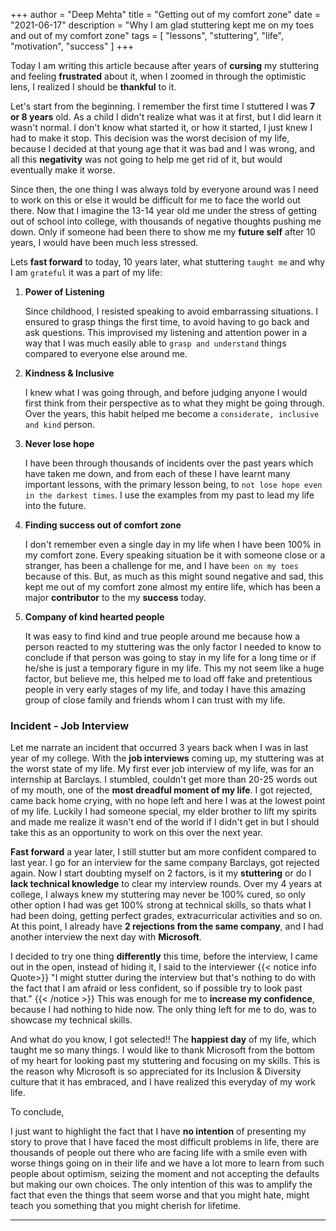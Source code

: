 +++
author = "Deep Mehta"
title = "Getting out of my comfort zone"
date = "2021-06-17"
description = "Why I am glad stuttering kept me on my toes and out of my comfort zone"
tags = [
    "lessons",
    "stuttering",
    "life",
    "motivation",
    "success"
]
+++

Today I am writing this article because after years of **cursing** my stuttering and feeling **frustrated** about it, when I zoomed in through the optimistic lens, I realized I should be **thankful** to it.

Let's start from the beginning. I remember the first time I stuttered I was **7 or 8 years** old. As a child I didn't realize what was it at first, but I did learn it wasn't normal. I don't know what started it, or how it started, I just knew I had to make it stop. This decision was the worst decision of my life, because I decided at that young age that it was bad and I was wrong, and all this **negativity** was not going to help me get rid of it, but would eventually make it worse.

Since then, the one thing I was always told by everyone around was I need to work on this or else it would be difficult for me to face the world out there. Now that I imagine the 13-14 year old me under the stress of getting out of school into college, with thousands of negative thoughts pushing me down. Only if someone had been there to show me my **future self** after 10 years, I would have been much less stressed.

Lets **fast forward** to today, 10 years later, what stuttering `taught me` and why I am `grateful` it was a part of my life:

1. **Power of Listening**

    Since childhood, I resisted speaking to avoid embarrassing situations. I ensured to grasp things the first time, to avoid having to go back and ask questions. This improvised my listening and attention power in a way that I was much easily able to `grasp and understand` things compared to everyone else around me.

2. **Kindness & Inclusive**

    I knew what I was going through, and before judging anyone I would first think from their perspective as to what they might be going through. Over the years, this habit helped me become a `considerate, inclusive and kind` person.

3. **Never lose hope**

    I have been through thousands of incidents over the past years which have taken me down, and from each of these I have learnt many important lessons, with the primary lesson being, to `not lose hope even in the darkest times`. I use the examples from my past to lead my life into the future.

4. **Finding success out of comfort zone**

    I don't remember even a single day in my life when I have been 100% in my comfort zone. Every speaking situation be it with someone close or a stranger, has been a challenge for me, and I have `been on my toes` because of this. But, as much as this might sound negative and sad, this kept me out of my comfort zone almost my entire life, which has been a major **contributor** to the my **success** today.

5. **Company of kind hearted people**

    It was easy to find kind and true people around me because how a person reacted to my stuttering was the only factor I needed to know to conclude if that person was going to stay in my life for a long time or if he/she is just a temporary figure in my life. This my not seem like a huge factor, but believe me, this helped me to load off fake and pretentious people in very early stages of my life, and today I have this amazing group of close family and friends whom I can trust with my life.

### Incident - Job Interview

Let me narrate an incident that occurred 3 years back when I was in last year of my college. With the **job interviews** coming up, my stuttering was at the worst state of my life. My first ever job interview of my life, was for an internship at Barclays. I stumbled, couldn't get more than 20-25 words out of my mouth, one of the **most dreadful moment of my life**. I got rejected, came back home crying, with no hope left and here I was at the lowest point of my life. Luckily I had someone special, my elder brother to lift my spirits and made me realize it wasn't end of the world if I didn't get in but I should take this as an opportunity to work on this over the next year.

**Fast forward** a year later, I still stutter but am more confident compared to last year. I go for an interview for the same company Barclays, got rejected again.
Now I start doubting myself on 2 factors, is it my **stuttering** or do I **lack technical knowledge** to clear my interview rounds. Over my 4 years at college, I always knew my stuttering may never be 100% cured, so only other option I had was get 100% strong at technical skills, so thats what I had been doing, getting perfect grades, extracurricular activities and so on. At this point, I already have **2 rejections from the same company**, and I had another interview the next day with **Microsoft**.

I decided to try one thing **differently** this time, before the interview, I came out in the open, instead of hiding it, I said to the interviewer
{{< notice info Quote>}}
"I might stutter during the interview but that's nothing to do with the fact that I am afraid or less confident, so if possible try to look past that."
{{< /notice >}}
This was enough for me to **increase my confidence**, because I had nothing to hide now. The only thing left for me to do, was to showcase my technical skills.

And what do you know, I got selected!! The **happiest day** of my life, which taught me so many things.
I would like to thank Microsoft from the bottom of my heart for looking past my stuttering and focusing on my skills. This is the reason why Microsoft is so appreciated for its Inclusion & Diversity culture that it has embraced, and I have realized this everyday of my work life.

To conclude,

I just want to highlight the fact that I have **no intention** of presenting my story to prove that I have faced the most difficult problems in life, there are thousands of people out there who are facing life with a smile even with worse things going on in their life and we have a lot more to learn from such people about optimism, seizing the moment and not accepting the defaults but making our own choices. The only intention of this was to amplify the fact that even the things that seem worse and that you might hate, might teach you something that you might cherish for lifetime.

---
